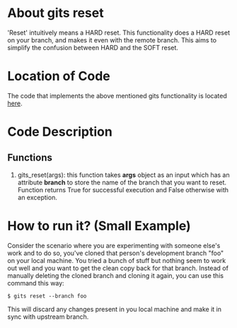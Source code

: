 # About gits reset

'Reset' intuitively means a HARD reset.
This functionality does a HARD reset on your branch, and makes it even with the remote branch.
This aims to simplify the confusion between HARD and the SOFT reset.

# Location of Code

The code that implements the above mentioned gits functionality is located [here](https://github.com/harshitpatel96/GITS/blob/master/code/gits_reset.py).

# Code Description

## Functions

1. gits_reset(args):
   this function takes **args** object as an input which has an attribute **branch** to store the name of the branch that you want to reset.
   Function returns True for successful execution and False otherwise with an exception.

# How to run it? (Small Example)

Consider the scenario where you are experimenting with someone else's work and to do so, you've cloned that person's development branch "foo" on your local machine.
You tried a bunch of stuff but nothing seem to work out well and you want to get the clean copy back for that branch.
Instead of manually deleting the cloned branch and cloning it again, you can use this command this way:

```
$ gits reset --branch foo
```

This will discard any changes present in you local machine and make it in sync with upstream branch.
